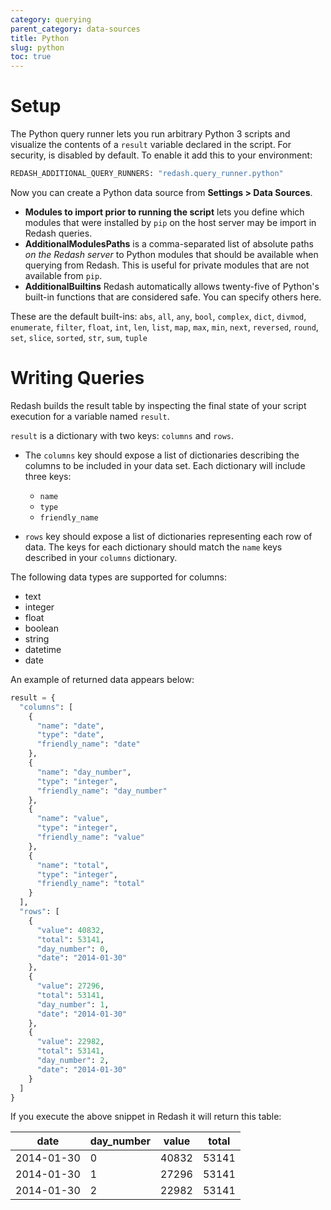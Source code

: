 ```yaml
---
category: querying
parent_category: data-sources
title: Python
slug: python
toc: true
---
```


# Setup

The Python query runner lets you run arbitrary Python 3 scripts and visualize the contents of a `result` variable declared in the script. For security, is disabled by default. To enable it add this to your environment:

```bash
REDASH_ADDITIONAL_QUERY_RUNNERS: "redash.query_runner.python"
```

Now you can create a Python data source from **Settings > Data Sources**.

- **Modules to import prior to running the script** lets you define which modules that were installed by `pip` on the host server may be import in Redash queries.
- **AdditionalModulesPaths** is a comma-separated list of absolute paths _on the Redash server_ to Python modules that should be available when querying from Redash. This is useful for private modules that are not available from `pip`.
- **AdditionalBuiltins** Redash automatically allows twenty-five of Python's built-in functions that are considered safe. You can specify others here.

These are the default built-ins: `abs`, `all`, `any`, `bool`, `complex`, `dict`, `divmod`, `enumerate`, `filter`, `float`, `int`, `len`, `list`, `map`, `max`, `min`, `next`, `reversed`, `round`, `set`, `slice`, `sorted`, `str`, `sum`, `tuple`

# Writing Queries

Redash builds the result table by inspecting the final state of your script execution for a variable named `result`.

`result` is a dictionary with two keys: `columns` and `rows`.

- The `columns` key should expose a list of dictionaries describing the columns to be included in your data set. Each dictionary will include three keys:

  - `name`
  - `type`
  - `friendly_name`

- `rows` key should expose a list of dictionaries representing each row of data. The keys for each dictionary should match the `name` keys described in your `columns` dictionary.

The following data types are supported for columns:

- text
- integer
- float
- boolean
- string
- datetime
- date

An example of returned data appears below:

```python
result = {
  "columns": [
    {
      "name": "date",
      "type": "date",
      "friendly_name": "date"
    },
    {
      "name": "day_number",
      "type": "integer",
      "friendly_name": "day_number"
    },
    {
      "name": "value",
      "type": "integer",
      "friendly_name": "value"
    },
    {
      "name": "total",
      "type": "integer",
      "friendly_name": "total"
    }
  ],
  "rows": [
    {
      "value": 40832,
      "total": 53141,
      "day_number": 0,
      "date": "2014-01-30"
    },
    {
      "value": 27296,
      "total": 53141,
      "day_number": 1,
      "date": "2014-01-30"
    },
    {
      "value": 22982,
      "total": 53141,
      "day_number": 2,
      "date": "2014-01-30"
    }
  ]
}

```

If you execute the above snippet in Redash it will return this table:

| date       | day_number | value | total |
| ---------- | ---------- | ----- | ----- |
| 2014-01-30 | 0          | 40832 | 53141 |
| 2014-01-30 | 1          | 27296 | 53141 |
| 2014-01-30 | 2          | 22982 | 53141 |

